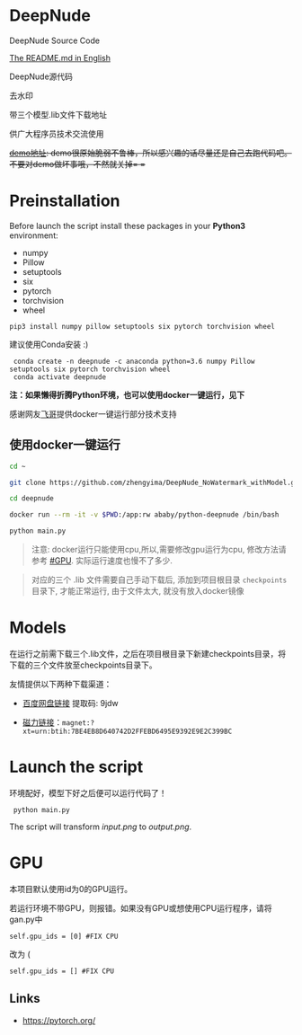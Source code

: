 
# DeepNude

DeepNude Source Code 

[The README.md in English](https://github.com/zhengyima/DeepNude_NoWatermark_withModel/blob/master/README_EN.md)

DeepNude源代码

去水印 

带三个模型.lib文件下载地址

供广大程序员技术交流使用

~~[demo地址](http://39.105.149.229/dn): demo很原始脆弱不鲁棒，所以感兴趣的话尽量还是自己去跑代码吧。不要对demo做坏事哦，不然就关掉= =~~

# Preinstallation

Before launch the script install these packages in your **Python3** environment:
- numpy
- Pillow
- setuptools
- six
- pytorch 
- torchvision
- wheel
```
pip3 install numpy pillow setuptools six pytorch torchvision wheel
```

建议使用Conda安装 :) 


```
 conda create -n deepnude -c anaconda python=3.6 numpy Pillow setuptools six pytorch torchvision wheel
 conda activate deepnude
```

**注：如果懒得折腾Python环境，也可以使用docker一键运行，见下**

感谢网友[飞哥](https://github.com/fizzday)提供docker一键运行部分技术支持

## 使用docker一键运行
```bash
cd ~

git clone https://github.com/zhengyima/DeepNude_NoWatermark_withModel.git deepnude

cd deepnude

docker run --rm -it -v $PWD:/app:rw ababy/python-deepnude /bin/bash

python main.py
```
> 注意: docker运行只能使用cpu,所以,需要修改gpu运行为cpu, 修改方法请参考 [#GPU](#gpu). 实际运行速度也慢不了多少.  

> 对应的三个 .lib 文件需要自己手动下载后, 添加到项目根目录 `checkpoints` 目录下, 才能正常运行, 由于文件太大, 就没有放入docker镜像

# Models

在运行之前需下载三个.lib文件，之后在项目根目录下新建checkpoints目录，将下载的三个文件放至checkpoints目录下。

友情提供以下两种下载渠道：

* [百度网盘链接](https://pan.baidu.com/s/1YjAbLQX9zLXHJ18U2oEn0Q) 提取码: 9jdw

* [磁力链接](magnet:?xt=urn:btih:7BE4EB8D640742D2FFEBD6495E9392E9E2C399BC)：```magnet:?xt=urn:btih:7BE4EB8D640742D2FFEBD6495E9392E9E2C399BC```


# Launch the script

环境配好，模型下好之后便可以运行代码了！

```
 python main.py
```

The script will transform *input.png* to *output.png*.




# GPU

本项目默认使用id为0的GPU运行。

若运行环境不带GPU，则报错。如果没有GPU或想使用CPU运行程序，请将gan.py中

```
self.gpu_ids = [0] #FIX CPU
```

改为 (

```
self.gpu_ids = [] #FIX CPU
```

## Links
- https://pytorch.org/

